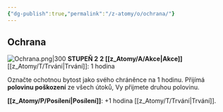 ```yaml
---
{"dg-publish":true,"permalink":"/z-atomy/o/ochrana/"}
---
```


## Ochrana
![Ochrana.png|300](/img/user/z_img/Ochrana.png)
**STUPEŇ 2**
**2 [[z_Atomy/A/Akce\|Akce]]**
[[z_Atomy/T/Trvání\|Trvání]]: 1 hodina

Označte ochotnou bytost jako svého chráněnce na 1 hodinu. Přijímá **polovinu poškození** ze všech útoků, Vy přijmete druhou polovinu.

**[[z_Atomy/P/Posílení\|Posílení]]**: +1 hodina [[z_Atomy/T/Trvání\|Trvání]].